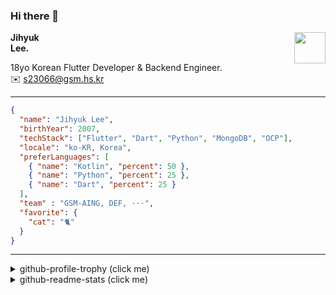 ### Hi there 👋
<img src="https://github.githubassets.com/images/mona-loading-default.gif" width="50px" align="right">
</a>

**Jihyuk\
Lee.**

18yo Korean Flutter Developer & Backend Engineer.\
✉️ <s23066@gsm.hs.kr>

---

```json
{
  "name": "Jihyuk Lee",
  "birthYear": 2007,
  "techStack": ["Flutter", "Dart", "Python", "MongoDB", "OCP"],
  "locale": "ko-KR, Korea",
  "preferLanguages": [
    { "name": "Kotlin", "percent": 50 },
    { "name": "Python", "percent": 25 },
    { "name": "Dart", "percent": 25 }
  ],
  "team" : "GSM-AING, DEF, ···",
  "favorite": {
    "cat": "🐈"
  }
}
```
---
<details>
  <summary>github-profile-trophy (click me)</summary>
  
![](https://github-profile-trophy.vercel.app/?username=withJihyuk&row=1&column=8&theme=nord)
  
</details>
<details>
  <summary>github-readme-stats (click me)</summary>
  
<!--START_SECTION:waka-->
![Lines of code](https://img.shields.io/badge/%EC%A0%80%EB%8A%94%20%EC%97%AC%ED%83%9C%EA%B9%8C%EC%A7%80%20-493.0%20thousand%20%EC%A4%84%EC%9D%98%20%EC%BD%94%EB%93%9C%EB%A5%BC%20%EC%9E%91%EC%84%B1%ED%96%88%EC%96%B4%EC%9A%94.-blue)

**저는 아침형 인간이에요. 🐤** 

```text
🌞 아침                     425 commits         █████░░░░░░░░░░░░░░░░░░░░   18.53 % 
🌆 낮　                     825 commits         █████████░░░░░░░░░░░░░░░░   35.98 % 
🌃 저녁                     792 commits         █████████░░░░░░░░░░░░░░░░   34.54 % 
🌙 밤　                     251 commits         ███░░░░░░░░░░░░░░░░░░░░░░   10.95 % 
```


📊 **저는 이번주를 이렇게 시간을 보냈어요.** 

```text
🕑︎ Timezone: Asia/Seoul

💬 프로그래밍 언어들: 
Kotlin                   6 hrs 27 mins       ███████████████░░░░░░░░░░   59.09 % 
Dart                     1 hr 21 mins        ███░░░░░░░░░░░░░░░░░░░░░░   12.47 % 
YAML                     1 hr 5 mins         ██░░░░░░░░░░░░░░░░░░░░░░░   09.97 % 
MDX                      59 mins             ██░░░░░░░░░░░░░░░░░░░░░░░   09.09 % 
HTML                     37 mins             █░░░░░░░░░░░░░░░░░░░░░░░░   05.75 % 

🔥 에디터들: 
IntelliJ IDEA            7 hrs 18 mins       █████████████████░░░░░░░░   66.91 % 
VS Code                  3 hrs 36 mins       ████████░░░░░░░░░░░░░░░░░   33.09 % 

💻 운영 체제들: 
Mac                      10 hrs 55 mins      █████████████████████████   100.00 % 
```


 Last Updated on 09/01/2025 18:49:13 UTC
<!--END_SECTION:waka-->

</details>

</div>

